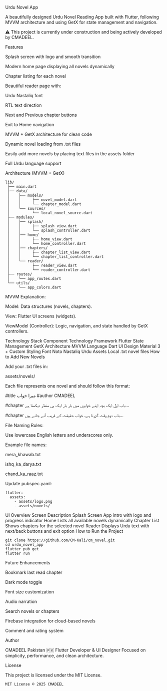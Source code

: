 Urdu Novel App

A beautifully designed Urdu Novel Reading App built with Flutter, following MVVM architecture and using GetX for state management and navigation.

⚠️ This project is currently under construction and being actively developed by CMADEEL.

Features

Splash screen with logo and smooth transition

Modern home page displaying all novels dynamically

Chapter listing for each novel

Beautiful reader page with:

Urdu Nastaliq font

RTL text direction

Next and Previous chapter buttons

Exit to Home navigation

MVVM + GetX architecture for clean code

Dynamic novel loading from .txt files

Easily add more novels by placing text files in the assets folder

Full Urdu language support

Architecture (MVVM + GetX)
```
lib/
 ├── main.dart
 ├── data/
 │    ├── models/
 │    │     ├── novel_model.dart
 │    │     └── chapter_model.dart
 │    └── sources/
 │          └── local_novel_source.dart
 ├── modules/
 │    ├── splash/
 │    │     ├── splash_view.dart
 │    │     └── splash_controller.dart
 │    ├── home/
 │    │     ├── home_view.dart
 │    │     └── home_controller.dart
 │    ├── chapters/
 │    │     ├── chapter_list_view.dart
 │    │     └── chapter_list_controller.dart
 │    └── reader/
 │          ├── reader_view.dart
 │          └── reader_controller.dart
 ├── routes/
 │    └── app_routes.dart
 └── utils/
      └── app_colors.dart
```
MVVM Explanation:

Model: Data structures (novels, chapters).

View: Flutter UI screens (widgets).

ViewModel (Controller): Logic, navigation, and state handled by GetX controllers.

Technology Stack
Component	Technology
Framework	Flutter
State Management	GetX
Architecture	MVVM
Language	Dart
UI Design	Material 3 + Custom Styling
Font	Noto Nastaliq Urdu
Assets	Local .txt novel files
How to Add New Novels

Add your .txt files in:

assets/novels/


Each file represents one novel and should follow this format:

#title میرا خواب
#author CMADEEL

#chapter باب اول
ایک بچہ اپنے خوابوں میں بار بار ایک ہی منظر دیکھتا ہے...

#chapter باب دوم
وقت گزرتا ہے، خواب حقیقت کے قریب آتے جاتے ہیں...


File Naming Rules:

Use lowercase English letters and underscores only.

Example file names:

mera_khawab.txt

ishq_ka_darya.txt

chand_ka_raaz.txt

Update pubspec.yaml:
```
flutter:
  assets:
    - assets/logo.png
    - assets/novels/
```
UI Overview
Screen	Description
Splash Screen	App intro with logo and progress indicator
Home	Lists all available novels dynamically
Chapter List	Shows chapters for the selected novel
Reader	Displays Urdu text with next/back buttons and exit option
How to Run the Project
```
git clone https://github.com/CM-Kali/cm_novel.git
cd urdu_novel_app
flutter pub get
flutter run
```
Future Enhancements

Bookmark last read chapter

Dark mode toggle

Font size customization

Audio narration

Search novels or chapters

Firebase integration for cloud-based novels

Comment and rating system

Author

CMADEEL
Pakistan 🇵🇰
Flutter Developer & UI Designer
Focused on simplicity, performance, and clean architecture.

License

This project is licensed under the MIT License.
```
MIT License © 2025 CMADEEL
```
